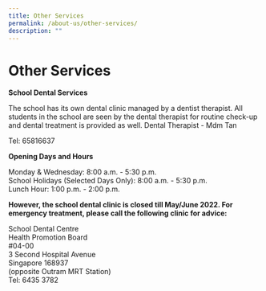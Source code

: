```yaml
---
title: Other Services
permalink: /about-us/other-services/
description: ""
---
```

# **Other Services**


**School Dental Services**   

The school has its own dental clinic managed by a dentist therapist. All students in the school are seen by the dental therapist for routine check-up and dental treatment is provided as well.
Dental Therapist - Mdm Tan

Tel: 65816637

**Opening Days and Hours**

Monday & Wednesday: 8:00 a.m. - 5:30 p.m.   
School Holidays (Selected Days Only): 8:00 a.m. - 5:30 p.m.   
Lunch Hour: 1:00 p.m. - 2:00 p.m.

**However, the school dental clinic is closed till May/June 2022. For emergency treatment, please call the following clinic for advice:**


School Dental Centre   
Health Promotion Board   
#04-00  
3 Second Hospital Avenue   
Singapore 168937   
(opposite Outram MRT Station)   
Tel: 6435 3782  